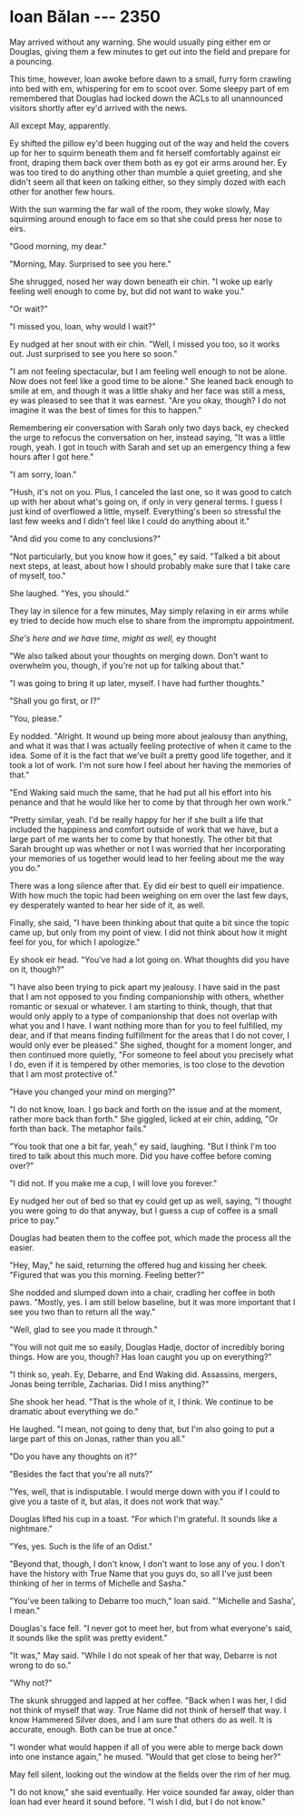 # Ioan Bălan --- 2350

May arrived without any warning. She would usually ping either em or Douglas, giving them a few minutes to get out into the field and prepare for a pouncing.

This time, however, Ioan awoke before dawn to a small, furry form crawling into bed with em, whispering for em to scoot over. Some sleepy part of em remembered that Douglas had locked down the ACLs to all unannounced visitors shortly after ey'd arrived with the news.

All except May, apparently.

Ey shifted the pillow ey'd been hugging out of the way and held the covers up for her to squirm beneath them and fit herself comfortably against eir front, draping them back over them both as ey got eir arms around her. Ey was too tired to do anything other than mumble a quiet greeting, and she didn't seem all that keen on talking either, so they simply dozed with each other for another few hours.

With the sun warming the far wall of the room, they woke slowly, May squirming around enough to face em so that she could press her nose to eirs.

"Good morning, my dear."

"Morning, May. Surprised to see you here."

She shrugged, nosed her way down beneath eir chin. "I woke up early feeling well enough to come by, but did not want to wake you."

"Or wait?"

"I missed you, Ioan, why would I wait?"

Ey nudged at her snout with eir chin. "Well, I missed you too, so it works out. Just surprised to see you here so soon."

"I am not feeling spectacular, but I am feeling well enough to not be alone. Now does not feel like a good time to be alone." She leaned back enough to smile at em, and though it was a little shaky and her face was still a mess, ey was pleased to see that it was earnest. "Are you okay, though? I do not imagine it was the best of times for this to happen."

Remembering eir conversation with Sarah only two days back, ey checked the urge to refocus the conversation on her, instead saying, "It was a little rough, yeah. I got in touch with Sarah and set up an emergency thing a few hours after I got here."

"I am sorry, Ioan."

"Hush, it's not on you. Plus, I canceled the last one, so it was good to catch up with her about what's going on, if only in very general terms. I guess I just kind of overflowed a little, myself. Everything's been so stressful the last few weeks and I didn't feel like I could do anything about it."

"And did you come to any conclusions?"

"Not particularly, but you know how it goes," ey said. "Talked a bit about next steps, at least, about how I should probably make sure that I take care of myself, too."

She laughed. "Yes, you should."

They lay in silence for a few minutes, May simply relaxing in eir arms while ey tried to decide how much else to share from the impromptu appointment. 

*She's here and we have time, might as well,* ey thought

"We also talked about your thoughts on merging down. Don't want to overwhelm you, though, if you're not up for talking about that."

"I was going to bring it up later, myself. I have had further thoughts."

"Shall you go first, or I?"

"You, please."

Ey nodded. "Alright. It wound up being more about jealousy than anything, and what it was that I was actually feeling protective of when it came to the idea. Some of it is the fact that we've built a pretty good life together, and it took a lot of work. I'm not sure how I feel about her having the memories of that."

"End Waking said much the same, that he had put all his effort into his penance and that he would like her to come by that through her own work."

"Pretty similar, yeah. I'd be really happy for her if she built a life that included the happiness and comfort outside of work that we have, but a large part of me wants her to come by that honestly. The other bit that Sarah brought up was whether or not I was worried that her incorporating your memories of us together would lead to her feeling about me the way you do."

There was a long silence after that. Ey did eir best to quell eir impatience. With how much the topic had been weighing on em over the last few days, ey desperately wanted to hear her side of it, as well.

Finally, she said, "I have been thinking about that quite a bit since the topic came up, but only from my point of view. I did not think about how it might feel for you, for which I apologize."

Ey shook eir head. "You've had a lot going on. What thoughts did you have on it, though?"

"I have also been trying to pick apart my jealousy. I have said in the past that I am not opposed to you finding companionship with others, whether romantic or sexual or whatever. I am starting to think, though, that that would only apply to a type of companionship that does not overlap with what you and I have. I want nothing more than for you to feel fulfilled, my dear, and if that means finding fulfillment for the areas that I do not cover, I would only ever be pleased." She sighed, thought for a moment longer, and then continued more quietly, "For someone to feel about you precisely what I do, even if it is tempered by other memories, is too close to the devotion that I am most protective of."

"Have you changed your mind on merging?"

"I do not know, Ioan. I go back and forth on the issue and at the moment, rather more back than forth." She giggled, licked at eir chin, adding, "Or forth than back. The metaphor fails."

"You took that one a bit far, yeah," ey said, laughing. "But I think I'm too tired to talk about this much more. Did you have coffee before coming over?"

"I did not. If you make me a cup, I will love you forever."

Ey nudged her out of bed so that ey could get up as well, saying, "I thought you were going to do that anyway, but I guess a cup of coffee is a small price to pay."

Douglas had beaten them to the coffee pot, which made the process all the easier.

"Hey, May," he said, returning the offered hug and kissing her cheek. "Figured that was you this morning. Feeling better?"

She nodded and slumped down into a chair, cradling her coffee in both paws. "Mostly, yes. I am still below baseline, but it was more important that I see you two than to return all the way."

"Well, glad to see you made it through."

"You will not quit me so easily, Douglas Hadje, doctor of incredibly boring things. How are you, though? Has Ioan caught you up on everything?"

"I think so, yeah. Ey, Debarre, and End Waking did. Assassins, mergers, Jonas being terrible, Zacharias. Did I miss anything?"

She shook her head. "That is the whole of it, I think. We continue to be dramatic about everything we do."

He laughed. "I mean, not going to deny that, but I'm also going to put a large part of this on Jonas, rather than you all."

"Do you have any thoughts on it?"

"Besides the fact that you're all nuts?"

"Yes, well, that is indisputable. I would merge down with you if I could to give you a taste of it, but alas, it does not work that way."

Douglas lifted his cup in a toast. "For which I'm grateful. It sounds like a nightmare."

"Yes, yes. Such is the life of an Odist."

"Beyond that, though, I don't know, I don't want to lose any of you. I don't have the history with True Name that you guys do, so all I've just been thinking of her in terms of Michelle and Sasha."

"You've been talking to Debarre too much," Ioan said. "'Michelle and Sasha', I mean."

Douglas's face fell. "I never got to meet her, but from what everyone's said, it sounds like the split was pretty evident."

"It was," May said. "While I do not speak of her that way, Debarre is not wrong to do so."

"Why not?"

The skunk shrugged and lapped at her coffee. "Back when I was her, I did not think of myself that way. True Name did not think of herself that way. I know Hammered Silver does, and I am sure that others do as well. It is accurate, enough. Both can be true at once."

"I wonder what would happen if all of you were able to merge back down into one instance again," he mused. "Would that get close to being her?"

May fell silent, looking out the window at the fields over the rim of her mug.

"I do not know," she said eventually. Her voice sounded far away, older than Ioan had ever heard it sound before. "I wish I did, but I do not know."
